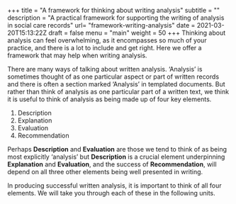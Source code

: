 +++
title = "A framework for thinking about writing analysis"
subtitle = ""
description = "A practical framework for supporting the writing of analysis in social care records"
url= "framework-writing-analysis"
date = 2021-03-20T15:13:22Z
draft = false
menu = "main"
weight = 50
+++
Thinking about analysis can feel overwhelming, as it encompasses so much of your practice, and there is a lot to include and get right. Here we offer a framework that may help when writing analysis.

There are many ways of talking about written analysis. ‘Analysis’ is sometimes thought of as one particular aspect or part of written records and there is often a section marked ‘Analysis’ in templated documents. But rather than think of analysis as one particular part of a written text, we think it is useful to think of analysis as being made up of four key elements.

1. Description
2. Explanation
3. Evaluation
4. Recommendation

Perhaps **Description** and **Evaluation** are those we tend to think of as being most explicitly ‘analysis’ but **Description** is a crucial element underpinning **Explanation** and **Evaluation**, and the success of **Recommendation**, will depend on all three other elements being well presented in writing.

In producing successful written analysis, it is important to think of all four elements. We will take you through each of these in the following units.
